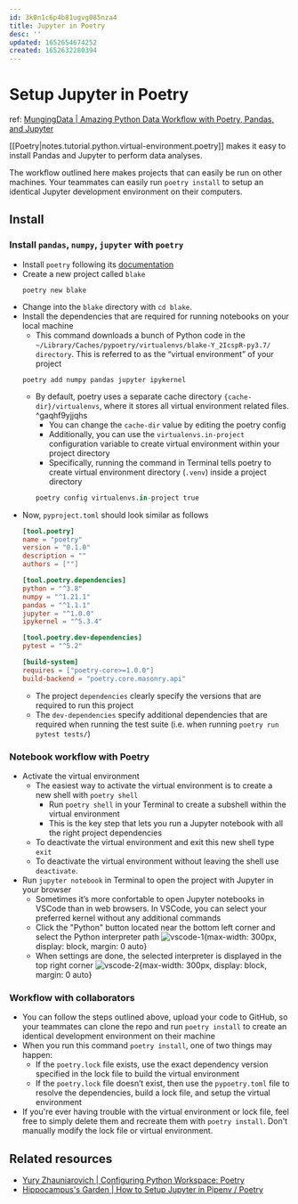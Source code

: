 ```yaml
---
id: 3k0n1c6p4b81ugvg085nza4
title: Jupyter in Poetry
desc: ''
updated: 1652654674252
created: 1652632280394
---
```

# Setup Jupyter in Poetry

ref: [MungingData | Amazing Python Data Workflow with Poetry, Pandas, and Jupyter](https://mungingdata.com/python/jupyter-workflow-poetry-pandas/)

[[Poetry|notes.tutorial.python.virtual-environment.poetry]] makes it easy to install Pandas and Jupyter to perform data analyses.

The workflow outlined here makes projects that can easily be run on other machines. Your teammates can easily run `poetry install` to setup an identical Jupyter development environment on their computers.

## Install

### Install `pandas`, `numpy`, `jupyter` with `poetry`

- Install `poetry` following its [documentation](https://python-poetry.org/docs/#installation)
- Create a new project called `blake`
    ```shell
    poetry new blake
    ```
- Change into the `blake` directory with `cd blake`.
- Install the dependencies that are required for running notebooks on your local machine 
    - This command downloads a bunch of Python code in the `~/Library/Caches/pypoetry/virtualenvs/blake-Y_2IcspR-py3.7/ directory`. This is referred to as the “virtual environment” of your project
    ```shell
    poetry add numpy pandas jupyter ipykernel
    ```
    - By default, poetry uses a separate cache directory `{cache-dir}/virtualenvs`, where it stores all virtual environment related files. ^gaqhf9yjjqhs
        - You can change the `cache-dir` value by editing the poetry config
        - Additionally, you can use the `virtualenvs.in-project` configuration variable to create virtual environment within your project directory
        - Specifically, running the command in Terminal tells poetry to create virtual environment directory (`.venv`) inside a project directory
        ```python
        poetry config virtualenvs.in-project true
        ``` 
- Now, `pyproject.toml` should look similar as follows
    ```toml
    [tool.poetry]
    name = "poetry"
    version = "0.1.0"
    description = ""
    authors = [""]
    
    [tool.poetry.dependencies]
    python = "^3.8"
    numpy = "^1.21.1"
    pandas = "^1.1.1"
    jupyter = "^1.0.0"
    ipykernel = "^5.3.4"
    
    [tool.poetry.dev-dependencies]
    pytest = "^5.2"
    
    [build-system]
    requires = ["poetry-core>=1.0.0"]
    build-backend = "poetry.core.masonry.api"
    ```
    - The project `dependencies` clearly specify the versions that are required to run this project
    - The `dev-dependencies` specify additional dependencies that are required when running the test suite (i.e. when running `poetry run pytest tests/`)

### Notebook workflow with Poetry

- Activate the virtual environment
    - The easiest way to activate the virtual environment is to create a new shell with `poetry shell`
        - Run `poetry shell` in your Terminal to create a subshell within the virtual environment
        - This is the key step that lets you run a Jupyter notebook with all the right project dependencies
    - To deactivate the virtual environment and exit this new shell type `exit`
    - To deactivate the virtual environment without leaving the shell use `deactivate`.
- Run `jupyter notebook` in Terminal to open the project with Jupyter in your browser
    - Sometimes it’s more confortable to open Jupyter notebooks in VSCode than in web browsers. In VSCode, you can select your preferred kernel without any additional commands
    - Click the "Python" button located near the bottom left corner and select the Python interpreter path
    ![vscode-1](https://hippocampus-garden.com/static/1af05e936dd0b0a7fe84013ef0969630/8ff5a/2021-08-11-10-37-17.png){max-width: 300px, display: block, margin: 0 auto}
    - When settings are done, the selected interpreter is displayed in the top right corner
    ![vscode-2](https://hippocampus-garden.com/static/dcb93dc4e38179aedf74d60197f23de8/7bc0b/vscode.png){max-width: 300px, display: block, margin: 0 auto}

### Workflow with collaborators

- You can follow the steps outlined above, upload your code to GitHub, so your teammates can clone the repo and run `poetry install` to create an identical development environment on their machine
- When you run this command `poetry install`, one of two things may happen:
    - If the `poetry.lock` file exists, use the exact dependency version specified in the lock file to build the virtual environment
    - If the `poetry.lock` file doesn’t exist, then use the `pypoetry.toml` file to resolve the dependencies, build a lock file, and setup the virtual environment
- If you're ever having trouble with the virtual environment or lock file, feel free to simply delete them and recreate them with `poetry install`. Don't manually modify the lock file or virtual environment.



## Related resources

- [Yury Zhauniarovich | Configuring Python Workspace: Poetry](https://zhauniarovich.com/post/2020/2020-02-configuring-python-workspace-p2/)
- [Hippocampus's Garden | How to Setup Jupyter in Pipenv / Poetry](https://hippocampus-garden.com/jupyter_poetry_pipenv/)